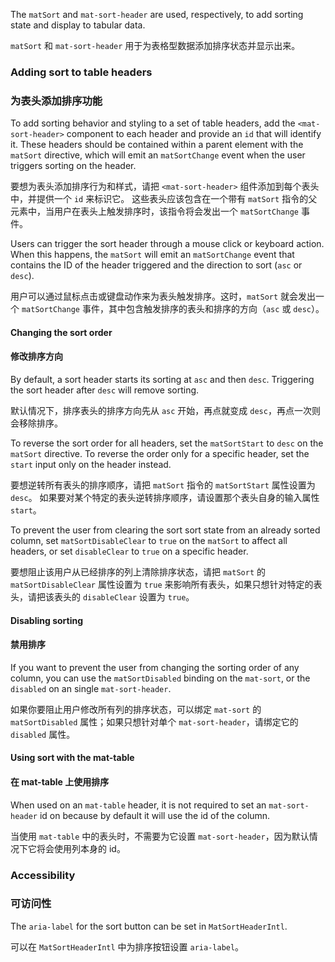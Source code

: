 The `matSort` and `mat-sort-header` are used, respectively, to add sorting state and display
to tabular data.

`matSort` 和 `mat-sort-header` 用于为表格型数据添加排序状态并显示出来。

<!-- example(sort-overview) -->

### Adding sort to table headers

### 为表头添加排序功能

To add sorting behavior and styling to a set of table headers, add the `<mat-sort-header>` component
to each header and provide an `id` that will identify it. These headers should be contained within a
parent element with the `matSort` directive, which will emit an `matSortChange` event when the user
 triggers sorting on the header.

要想为表头添加排序行为和样式，请把 `<mat-sort-header>` 组件添加到每个表头中，并提供一个 `id` 来标识它。
这些表头应该包含在一个带有 `matSort` 指令的父元素中，当用户在表头上触发排序时，该指令将会发出一个 `matSortChange` 事件。

Users can trigger the sort header through a mouse click or keyboard action. When this happens, the
`matSort` will emit an `matSortChange` event that contains the ID of the header triggered and the
direction to sort (`asc` or `desc`).

用户可以通过鼠标点击或键盘动作来为表头触发排序。这时，`matSort` 就会发出一个 `matSortChange` 事件，其中包含触发排序的表头和排序的方向（`asc` 或 `desc`）。

#### Changing the sort order

#### 修改排序方向

By default, a sort header starts its sorting at `asc` and then `desc`. Triggering the sort header
after `desc` will remove sorting.

默认情况下，排序表头的排序方向先从 `asc` 开始，再点就变成 `desc`，再点一次则会移除排序。

To reverse the sort order for all headers, set the `matSortStart` to `desc` on the `matSort`
directive. To reverse the order only for a specific header, set the `start` input only on the header
instead.

要想逆转所有表头的排序顺序，请把 `matSort` 指令的 `matSortStart` 属性设置为 `desc`。
如果要对某个特定的表头逆转排序顺序，请设置那个表头自身的输入属性 `start`。

To prevent the user from clearing the sort sort state from an already sorted column, set
`matSortDisableClear` to `true` on the `matSort` to affect all headers, or set `disableClear` to
`true` on a specific header.

要想阻止该用户从已经排序的列上清除排序状态，请把 `matSort` 的 `matSortDisableClear` 属性设置为 `true` 来影响所有表头，如果只想针对特定的表头，请把该表头的 `disableClear` 设置为 `true`。

#### Disabling sorting

#### 禁用排序

If you want to prevent the user from changing the sorting order of any column, you can use the
`matSortDisabled` binding on the `mat-sort`, or the `disabled` on an single `mat-sort-header`.

如果你要阻止用户修改所有列的排序状态，可以绑定 `mat-sort` 的 `matSortDisabled` 属性；如果只想针对单个 `mat-sort-header`，请绑定它的 `disabled` 属性。

#### Using sort with the mat-table

#### 在 mat-table 上使用排序

When used on an `mat-table` header, it is not required to set an `mat-sort-header` id on because
by default it will use the id of the column.

当使用 `mat-table` 中的表头时，不需要为它设置 `mat-sort-header`，因为默认情况下它将会使用列本身的 id。

<!-- example(table-sorting) -->

### Accessibility

### 可访问性

The `aria-label` for the sort button can be set in `MatSortHeaderIntl`.

可以在 `MatSortHeaderIntl` 中为排序按钮设置 `aria-label`。
